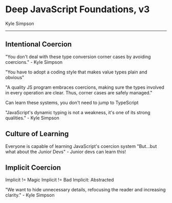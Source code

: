 # Deep JavaScript Foundations, v3
Kyle Simpson
___

## Intentional Coercion
"You don't deal with these type conversion corner cases by avoiding coercions." - Kyle Simpson

"You have to adopt a coding style that makes value types plain and obvious"

"A quality JS program embraces coercions, making sure the types involved in every operation are clear. Thus, corner cases are safely managed."

Can learn these systems, you don't need to jump to TypeScript

"JavaScript's dynamic typing is not a weakness, it's one of its strong qualities." - Kyle Simpson

## Culture of Learning
Everyone is capable of learning JavaScript's coercion system 
"But...but what about the Junior Devs" - Junior devs can learn this!

## Implicit Coercion
Implicit != Magic
Implicit != Bad
Implicit: Abstracted

"We want to hide unnecessary details, refocusing the reader and increasing clarity." - Kyle Simpson
